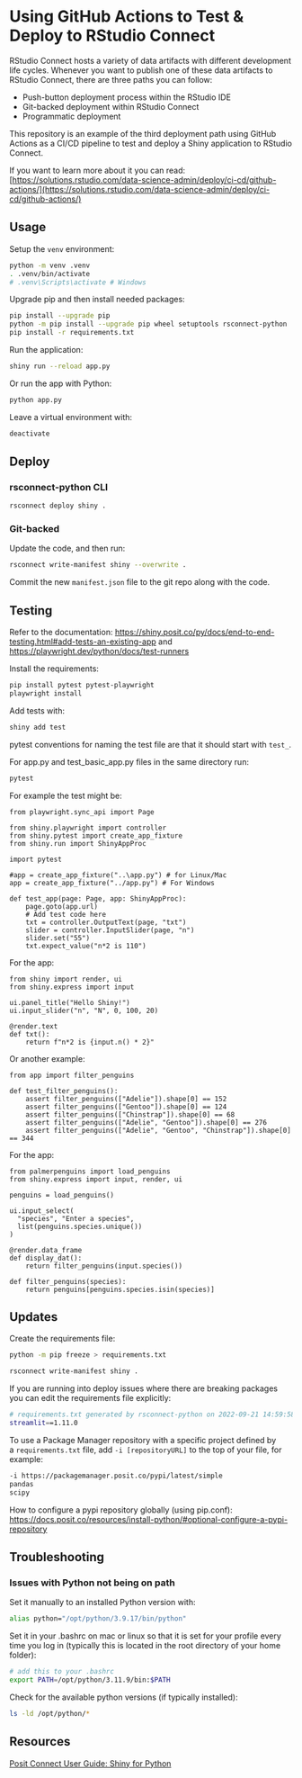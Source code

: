 # Using GitHub Actions to Test & Deploy to RStudio Connect

RStudio Connect hosts a variety of data artifacts with different development 
life cycles. Whenever you want to publish one of these data artifacts to RStudio 
Connect, there are three paths you can follow:

 - Push-button deployment process within the RStudio IDE
 - Git-backed deployment within RStudio Connect
 - Programmatic deployment

This repository is an example of the third deployment path using GitHub Actions as
a CI/CD pipeline to test and deploy a Shiny application to RStudio Connect. 

If you want to learn more about it you can read: [https://solutions.rstudio.com/data-science-admin/deploy/ci-cd/github-actions/](https://solutions.rstudio.com/data-science-admin/deploy/ci-cd/github-actions/)

## Usage

Setup the `venv` environment:

```bash
python -m venv .venv
. .venv/bin/activate
# .venv\Scripts\activate # Windows
```

Upgrade pip and then install needed packages:

```bash
pip install --upgrade pip
python -m pip install --upgrade pip wheel setuptools rsconnect-python
pip install -r requirements.txt
```

Run the application:

```bash
shiny run --reload app.py
```

Or run the app with Python: 

```bash
python app.py
```

Leave a virtual environment with:

```bash
deactivate
```

## Deploy

### rsconnect-python CLI

```bash
rsconnect deploy shiny .
```

### Git-backed

Update the code, and then run:

```bash
rsconnect write-manifest shiny --overwrite .
```

Commit the new `manifest.json` file to the git repo along with the code.

## Testing 

Refer to the documentation: <https://shiny.posit.co/py/docs/end-to-end-testing.html#add-tests-an-existing-app> and <https://playwright.dev/python/docs/test-runners> 

Install the requirements: 

```bash
pip install pytest pytest-playwright
playwright install
```

Add tests with: 

```bash
shiny add test
```

pytest conventions for naming the test file are that it should start with `test_`. 

For app.py and test_basic_app.py files in the same directory run: 

```bash
pytest
```

For example the test might be: 

```{.python filename="test_app.py"}
from playwright.sync_api import Page

from shiny.playwright import controller
from shiny.pytest import create_app_fixture
from shiny.run import ShinyAppProc

import pytest

#app = create_app_fixture("..\app.py") # for Linux/Mac
app = create_app_fixture("../app.py") # For Windows

def test_app(page: Page, app: ShinyAppProc):
    page.goto(app.url)
    # Add test code here
    txt = controller.OutputText(page, "txt")
    slider = controller.InputSlider(page, "n")
    slider.set("55")
    txt.expect_value("n*2 is 110")
```

For the app: 

```{.python filename="app.py"}
from shiny import render, ui
from shiny.express import input

ui.panel_title("Hello Shiny!")
ui.input_slider("n", "N", 0, 100, 20)

@render.text
def txt():
    return f"n*2 is {input.n() * 2}"
```


Or another example: 

```{.python filename="test_app.py"}
from app import filter_penguins

def test_filter_penguins():
    assert filter_penguins(["Adelie"]).shape[0] == 152
    assert filter_penguins(["Gentoo"]).shape[0] == 124
    assert filter_penguins(["Chinstrap"]).shape[0] == 68
    assert filter_penguins(["Adelie", "Gentoo"]).shape[0] == 276
    assert filter_penguins(["Adelie", "Gentoo", "Chinstrap"]).shape[0] == 344
```

For the app: 

```{.python filename="app.py"}
from palmerpenguins import load_penguins
from shiny.express import input, render, ui

penguins = load_penguins()

ui.input_select(
  "species", "Enter a species",
  list(penguins.species.unique())
)

@render.data_frame
def display_dat():
    return filter_penguins(input.species())

def filter_penguins(species):
    return penguins[penguins.species.isin(species)]
```


## Updates

Create the requirements file:

```bash
python -m pip freeze > requirements.txt
```

```bash
rsconnect write-manifest shiny .
```

If you are running into deploy issues where there are breaking packages you can edit the requirements file explicitly: 

```bash
# requirements.txt generated by rsconnect-python on 2022-09-21 14:59:58.865441
streamlit==1.11.0
```

To use a Package Manager repository with a specific project defined by a `requirements.txt` file, add `-i [repositoryURL]` to the top of your file, for example:

```bash
-i https://packagemanager.posit.co/pypi/latest/simple
pandas
scipy
```

How to configure a pypi repository globally (using pip.conf): 
<https://docs.posit.co/resources/install-python/#optional-configure-a-pypi-repository>

## Troubleshooting

### Issues with Python not being on path

Set it manually to an installed Python version with: 

```bash
alias python="/opt/python/3.9.17/bin/python"
```

Set it in your .bashrc on mac or linux so that it is set for your profile every time you log in (typically this is located in the root directory of your home folder): 

```bash
# add this to your .bashrc
export PATH=/opt/python/3.11.9/bin:$PATH
```

Check for the available python versions (if typically installed): 

```bash
ls -ld /opt/python/*
```

## Resources

[Posit Connect User Guide: Shiny for Python](https://docs.posit.co/connect/user/shiny-python/)
